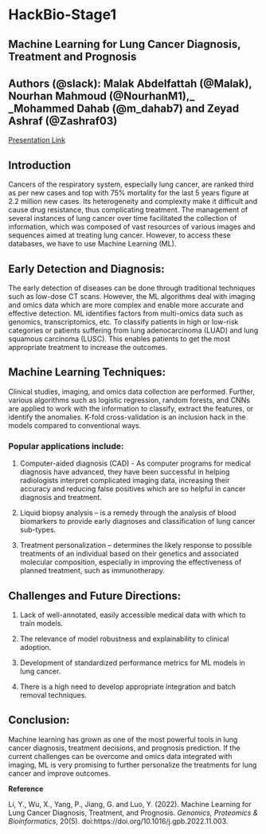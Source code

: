 # HackBio-Stage1
## **Machine Learning for Lung Cancer Diagnosis, Treatment and Prognosis**



## **Authors (@slack):** Malak Abdelfattah (@Malak), Nourhan Mahmoud (@NourhanM1),_ _Mohammed Dahab (@m\_dahab7) and Zeyad Ashraf (@Zashraf03)

[Presentation Link](https://www.linkedin.com/posts/mohammed-dahab-643b16173_hackbio-activity-7238289422373269504-86G3?utm_source=share&utm_medium=member_desktop)

## **Introduction**
Cancers of the respiratory system, especially lung cancer, are ranked third as per new cases and top with 75% mortality for the last 5 years figure at 2.2 million new cases. Its heterogeneity and complexity make it difficult and cause drug resistance, thus complicating treatment. The management of several instances of lung cancer over time facilitated the collection of information, which was composed of vast resources of various images and sequences aimed at treating lung cancer. However, to access these databases, we have to use Machine Learning (ML).

## **Early Detection and Diagnosis:**

The early detection of diseases can be done through traditional techniques such as low-dose CT scans. However, the ML algorithms deal with imaging and omics data which are more complex and enable more accurate and effective detection. ML identifies factors from multi-omics data such as genomics, transcriptomics, etc. To classify patients in high or low-risk categories or patients suffering from lung adenocarcinoma (LUAD) and lung squamous carcinoma (LUSC). This enables patients to get the most appropriate treatment to increase the outcomes.

## **Machine Learning Techniques:**

Clinical studies, imaging, and omics data collection are performed. Further, various algorithms such as logistic regression, random forests, and CNNs are applied to work with the information to classify, extract the features, or identify the anomalies. K-fold cross-validation is an inclusion hack in the models compared to conventional ways.

### **Popular applications include:**

1. Computer-aided diagnosis (CAD) - As computer programs for medical diagnosis have advanced, they have been successful in helping radiologists interpret complicated imaging data, increasing their accuracy and reducing false positives which are so helpful in cancer diagnosis and treatment.

2. Liquid biopsy analysis – is a remedy through the analysis of blood biomarkers to provide early diagnoses and classification of lung cancer sub-types.

3. Treatment personalization – determines the likely response to possible treatments of an individual based on their genetics and associated molecular composition, especially in improving the effectiveness of planned treatment, such as immunotherapy.

## **Challenges and Future Directions:**

1. Lack of well-annotated, easily accessible medical data with which to train models.

2. The relevance of model robustness and explainability to clinical adoption.

3. Development of standardized performance metrics for ML models in lung cancer.

4. There is a high need to develop appropriate integration and batch removal techniques.

## **Conclusion:**

Machine learning has grown as one of the most powerful tools in lung cancer diagnosis, treatment decisions, and prognosis prediction. If the current challenges can be overcome and omics data integrated with imaging, ML is very promising to further personalize the treatments for lung cancer and improve outcomes.

**Reference**

Li, Y., Wu, X., Yang, P., Jiang, G. and Luo, Y. (2022). Machine Learning for Lung Cancer Diagnosis, Treatment, and Prognosis. _Genomics, Proteomics & Bioinformatics_, 20(5). doi:https\://doi.org/10.1016/j.gpb.2022.11.003.
